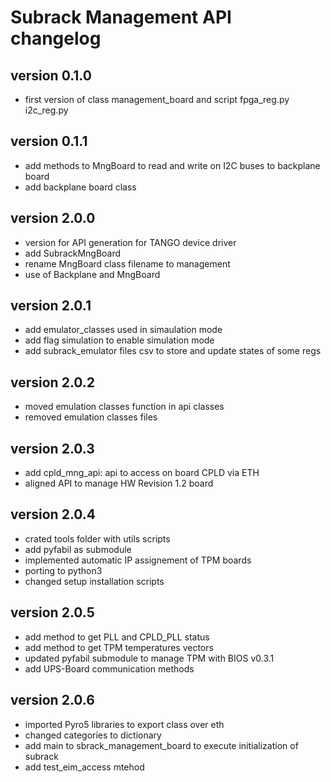 # Subrack Management API changelog
## version 0.1.0
 - first version of class management_board and script fpga_reg.py i2c_reg.py
## version 0.1.1
 - add methods to MngBoard to read and write on I2C buses to backplane board
 - add backplane board class

## version 2.0.0
 - version for API generation for TANGO device driver
 - add SubrackMngBoard
 - rename MngBoard class filename to management
 - use of Backplane and MngBoard

## version 2.0.1
 - add emulator_classes used in simaulation mode
 - add flag simulation to enable simulation mode
 - add subrack_emulator files csv to store and update states of some regs

## version 2.0.2
 - moved emulation classes function in api classes
 - removed emulation classes files
 
## version 2.0.3
- add cpld_mng_api: api to access on board CPLD via ETH
- aligned API to manage HW Revision 1.2 board

## version 2.0.4
- crated tools folder with utils scripts
- add pyfabil as submodule
- implemented automatic IP assignement of TPM boards
- porting to python3
- changed setup installation scripts

## version 2.0.5
- add method to get PLL and CPLD_PLL status
- add method to get TPM temperatures vectors
- updated pyfabil submodule to manage TPM with BIOS v0.3.1
- add UPS-Board communication methods

## version 2.0.6
- imported Pyro5 libraries to export class over eth
- changed categories to dictionary  
- add main to sbrack_management_board to execute initialization of subrack
- add test_eim_access mtehod
